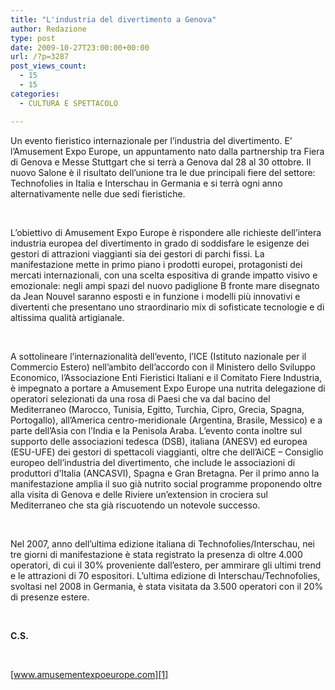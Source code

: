 ```yaml
---
title: "L'industria del divertimento a Genova"
author: Redazione
type: post
date: 2009-10-27T23:00:00+00:00
url: /?p=3287
post_views_count:
  - 15
  - 15
categories:
  - CULTURA E SPETTACOLO

---
```

Un evento fieristico internazionale per l&#8217;industria del divertimento. E&#8217; l&#8217;Amusement Expo Europe, un appuntamento nato dalla partnership tra Fiera di Genova e Messe Stuttgart che si terr&agrave; a Genova dal 28 al 30 ottobre. Il nuovo Salone &egrave; il risultato dell&rsquo;unione tra le due principali fiere del settore: Technofolies in Italia e Interschau in Germania e si terr&agrave; ogni anno alternativamente nelle due sedi fieristiche.

&nbsp;

L&rsquo;obiettivo di Amusement Expo Europe &egrave; rispondere alle richieste dell&rsquo;intera industria europea del divertimento in grado di soddisfare le esigenze dei gestori di attrazioni viaggianti sia dei gestori di parchi fissi. La manifestazione mette in primo piano i prodotti europei, protagonisti dei mercati internazionali, con una scelta espositiva di grande impatto visivo e emozionale: negli ampi spazi del nuovo padiglione B fronte mare disegnato da Jean Nouvel saranno esposti e in funzione i modelli pi&ugrave; innovativi e divertenti che presentano uno straordinario mix di sofisticate tecnologie e di altissima qualit&agrave; artigianale.

&nbsp;

A sottolineare l&rsquo;internazionalit&agrave; dell&rsquo;evento, l&rsquo;ICE (Istituto nazionale per il Commercio Estero) nell&rsquo;ambito dell&rsquo;accordo con il Ministero dello Sviluppo Economico, l&rsquo;Associazione Enti Fieristici Italiani e il Comitato Fiere Industria, &egrave; impegnato a portare a Amusement Expo Europe una nutrita delegazione di operatori selezionati da una rosa di Paesi che va dal bacino del Mediterraneo (Marocco, Tunisia, Egitto, Turchia, Cipro, Grecia, Spagna, Portogallo), all&rsquo;America centro&#45;meridionale (Argentina, Brasile, Messico) e a parte dell&rsquo;Asia con l&rsquo;India e la Penisola Araba. L&rsquo;evento conta inoltre sul supporto delle associazioni tedesca (DSB), italiana (ANESV) ed europea (ESU&#45;UFE) dei gestori di spettacoli viaggianti, oltre che dell&rsquo;AiCE &ndash; Consiglio europeo dell&rsquo;industria del divertimento, che include le associazioni di produttori d&rsquo;Italia (ANCASVI), Spagna e Gran Bretagna. Per il primo anno la manifestazione amplia il suo gi&agrave; nutrito social programme proponendo oltre alla visita di Genova e delle Riviere un&rsquo;extension in crociera sul Mediterraneo che sta gi&agrave; riscuotendo un notevole successo.

&nbsp;

Nel 2007, anno dell&rsquo;ultima edizione italiana di Technofolies/Interschau, nei tre giorni di manifestazione &egrave; stata registrato la presenza di oltre 4.000 operatori, di cui il 30% proveniente dall&rsquo;estero, per ammirare gli ultimi trend e le attrazioni di 70 espositori. L&rsquo;ultima edizione di Interschau/Technofolies, svoltasi nel 2008 in Germania, &egrave; stata visitata da 3.500 operatori con il 20% di presenze estere.

&nbsp;

**C.S.**

&nbsp;

[www.amusementexpoeurope.com][1]

 [1]: https://www.amusementexpoeurope.com